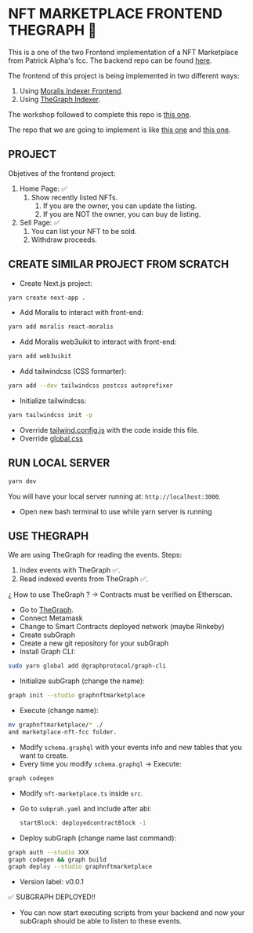 # NFT MARKETPLACE FRONTEND THEGRAPH 🦄

This is a one of the two Frontend implementation of a NFT Marketplace from Patrick Alpha's fcc. The backend repo can be found [here](https://github.com/JMariadlcs/nft-marketplace-backend).

The frontend of this project is being implemented in two different ways:

1. Using [Moralis Indexer Frontend](https://github.com/JMariadlcs/nft-marketplace-frontend-moralis).
2. Using [TheGraph Indexer](https://github.com/JMariadlcs/nft-marketplace-frontend-thegraph).

The workshop followed to complete this repo is [this one](https://www.youtube.com/watch?v=gyMwXuJrbJQ&t=15996s).

The repo that we are going to implement is like [this one](https://github.com/PatrickAlphaC/nextjs-nft-marketplace-thegraph-fcc) and [this one](https://github.com/PatrickAlphaC/graph-nft-marketplace-fcc).

## PROJECT

Objetives of the frontend project:

1. Home Page: ✅
    1. Show recently listed NFTs.
        1. If you are the owner, you can update the listing.
        2. If you are NOT the owner, you can buy de listing.
2. Sell Page: ✅
    1. You can list your NFT to be sold.
    2. Withdraw proceeds.

## CREATE SIMILAR PROJECT FROM SCRATCH

-   Create Next.js project:

```bash
yarn create next-app .
```

-   Add Moralis to interact with front-end:

```bash
yarn add moralis react-moralis
```

-   Add Moralis web3uikit to interact with front-end:

```bash
yarn add web3uikit

```

-   Add tailwindcss (CSS formarter):

```bash
yarn add --dev tailwindcss postcss autoprefixer
```

-   Initialize tailwindcss:

```bash
yarn tailwindcss init -p
```

-   Override [tailwind.config.js](https://github.com/JMariadlcs/nft-marketplace-frontend-moralis/blob/main/tailwind.config.js) with the code inside this file.
-   Override [global.css](https://github.com/JMariadlcs/nft-marketplace-frontend-moralis/blob/main/styles/globals.css)

## RUN LOCAL SERVER

```bash
yarn dev
```

You will have your local server running at: `http://localhost:3000`.

-   Open new bash terminal to use while yarn server is running

## USE THEGRAPH

We are using TheGraph for reading the events. Steps:

1. Index events with TheGraph ✅.
2. Read indexed events from TheGraph ✅.

¿ How to use TheGraph ? -> Contracts must be verified on Etherscan.

-   Go to [TheGraph](https://thegraph.com/studio/).
-   Connect Metamask
-   Change to Smart Contracts deployed network (maybe Rinkeby)
-   Create subGraph
-   Create a new git repository for your subGraph
-   Install Graph CLI:

```bash
sudo yarn global add @graphprotocol/graph-cli
```

-   Initialize subGraph (change the name):

```bash
graph init --studio graphnftmarketplace
```

-   Execute (change name):

```bash
mv graphnftmarketplace/* ./
and marketplace-nft-fcc folder.
```

-   Modify `schema.graphql` with your events info and new tables that you want to create.
-   Every time you modify `schema.graphql` -> Execute:

```bash
graph codegen
```

-   Modify `nft-marketplace.ts` inside `src`.
-   Go to `subprah.yaml` and include after abi:

    ```bash
    startBlock: deployedcontractBlock -1
    ```

-   Deploy subGraph (change name last command):

```bash
graph auth --studio XXX
graph codegen && graph build
graph deploy --studio graphnftmarketplace
```

-   Version label: v0.0.1

✅ SUBGRAPH DEPLOYED!!

-   You can now start executing scripts from your backend and now your subGraph should be able to listen to these events.
